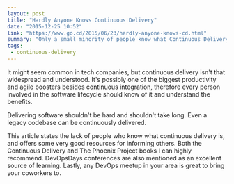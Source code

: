 ```yaml
---
layout: post
title: "Hardly Anyone Knows Continuous Delivery"
date: "2015-12-25 10:52"
link: "https://www.go.cd/2015/06/23/hardly-anyone-knows-cd.html"
summary: "Only a small minority of people know what Continuous Delivery is. This article provides a few ways to inform others"
tags:
 - continuous-delivery
---
```

It might seem common in tech companies, but continuous delivery isn't that widespread and understood. It's possibly one of the biggest productivity and agile boosters besides continuous integration, therefore every person involved in the software lifecycle should know of it and understand the benefits.

Delivering software shouldn't be hard and shouldn't take long. Even a legacy codebase can be continuously delivered.

This article states the lack of people who know what continuous delivery is, and offers some very good resources for informing others. Both the Continuous Delivery and The Phoenix Project books I can highly recommend. DevOpsDays conferences are also mentioned as an excellent source of learning. Lastly, any DevOps meetup in your area is great to bring your coworkers to.
